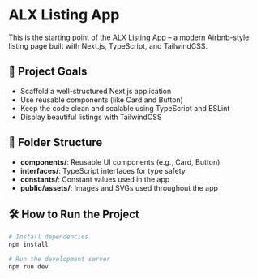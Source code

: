 # ALX Listing App

This is the starting point of the ALX Listing App – a modern Airbnb-style listing page built with Next.js, TypeScript, and TailwindCSS.

## 🚀 Project Goals
- Scaffold a well-structured Next.js application
- Use reusable components (like Card and Button)
- Keep the code clean and scalable using TypeScript and ESLint
- Display beautiful listings with TailwindCSS

## 📁 Folder Structure

- **components/**: Reusable UI components (e.g., Card, Button)
- **interfaces/**: TypeScript interfaces for type safety
- **constants/**: Constant values used in the app
- **public/assets/**: Images and SVGs used throughout the app

## 🛠️ How to Run the Project

```bash
# Install dependencies
npm install

# Run the development server
npm run dev
